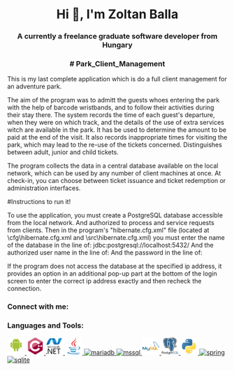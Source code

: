 


<h1 align="center">Hi 👋, I'm Zoltan Balla</h1>
<h3 align="center">A currently a freelance graduate software developer from Hungary</h3>


<h3 align="center"># Park_Client_Management</h3>
This is my last complete application which is do a full client management for an adventure park.


The aim of the program was to admitt the guests whoes entering the park with the help of barcode wristbands,
and to follow their activities during their stay there.
The system records the time of each guest's departure, when they were on which track, and the details of the 
use of extra services witch are available in the park. It has be used to determine the amount to be paid at the end of the visit.
It also records inappropriate times for visiting the park, which may lead to the re-use of the tickets concerned.
Distinguishes between adult, junior and child tickets.

The program collects the data in a central database available on the local network, which can be used by any number of client machines at once.
At check-in, you can choose between ticket issuance and ticket redemption or administration interfaces. 


#Instructions to run it!

To use the application, you must create a PostgreSQL database accessible from the local network.
And authorized to process and service requests from clients.
Then in the program's "hibernate.cfg.xml" file (located at \cfg\hibernate.cfg.xml and \src\hibernate.cfg.xml)
you must enter the name of the database in the line of: 
<property name="hibernate.connection.url">jdbc:postgresql://localhost:5432/<!--Put your database name here!--></property>
And the authorized user name in the line of:
<property name="hibernate.connection.username"><!--Put your authorized user name here!--></property>
And the password in the line of:
<property name="hibernate.connection.password"><!--Put your password here!--></property>

If the program does not access the database at the specified ip address, it provides an option in an additional pop-up part
at the bottom of the login screen to enter the correct ip address exactly and then recheck the connection. 

<h3 align="left">Connect with me:</h3>
<p align="left">
</p>

<h3 align="left">Languages and Tools:</h3>
<p align="left"> <a href="https://developer.android.com" target="_blank" rel="noreferrer"> <img src="https://raw.githubusercontent.com/devicons/devicon/master/icons/android/android-original-wordmark.svg" alt="android" width="40" height="40"/> </a> <a href="https://www.w3schools.com/cpp/" target="_blank" rel="noreferrer"> <img src="https://raw.githubusercontent.com/devicons/devicon/master/icons/cplusplus/cplusplus-original.svg" alt="cplusplus" width="40" height="40"/> </a> <a href="https://dotnet.microsoft.com/" target="_blank" rel="noreferrer"> <img src="https://raw.githubusercontent.com/devicons/devicon/master/icons/dot-net/dot-net-original-wordmark.svg" alt="dotnet" width="40" height="40"/> </a> <a href="https://www.java.com" target="_blank" rel="noreferrer"> <img src="https://raw.githubusercontent.com/devicons/devicon/master/icons/java/java-original.svg" alt="java" width="40" height="40"/> </a> <a href="https://mariadb.org/" target="_blank" rel="noreferrer"> <img src="https://www.vectorlogo.zone/logos/mariadb/mariadb-icon.svg" alt="mariadb" width="40" height="40"/> </a> <a href="https://www.microsoft.com/en-us/sql-server" target="_blank" rel="noreferrer"> <img src="https://www.svgrepo.com/show/303229/microsoft-sql-server-logo.svg" alt="mssql" width="40" height="40"/> </a> <a href="https://www.mysql.com/" target="_blank" rel="noreferrer"> <img src="https://raw.githubusercontent.com/devicons/devicon/master/icons/mysql/mysql-original-wordmark.svg" alt="mysql" width="40" height="40"/> </a> <a href="https://www.postgresql.org" target="_blank" rel="noreferrer"> <img src="https://raw.githubusercontent.com/devicons/devicon/master/icons/postgresql/postgresql-original-wordmark.svg" alt="postgresql" width="40" height="40"/> </a> <a href="https://www.python.org" target="_blank" rel="noreferrer"> <img src="https://raw.githubusercontent.com/devicons/devicon/master/icons/python/python-original.svg" alt="python" width="40" height="40"/> </a> <a href="https://spring.io/" target="_blank" rel="noreferrer"> <img src="https://www.vectorlogo.zone/logos/springio/springio-icon.svg" alt="spring" width="40" height="40"/> </a> <a href="https://www.sqlite.org/" target="_blank" rel="noreferrer"> <img src="https://www.vectorlogo.zone/logos/sqlite/sqlite-icon.svg" alt="sqlite" width="40" height="40"/> </a> </p>


